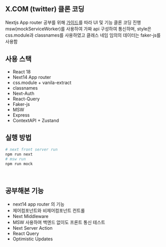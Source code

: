 ## X.COM (twitter) 클론 코딩

Nextjs App router 공부를 위해 [가이드](https://www.inflearn.com/course/next-react-query-sns%EC%84%9C%EB%B9%84%EC%8A%A4/dashboard)를 따라 UI 및 기능 클론 코딩 진행<br>
msw(mockServiceWorker)를 사용하여 가짜 api 구성하여 통신하며, style은 css.module과 classnames를 사용하였고 클래스 네임 임의의 데이터는 faker-js를 사용함<br>

## 사용 스택

- React 18
- Next14 App router
- css.module + vanila-extract
- classnames
- Next-Auth
- React-Query
- Faker-js
- MSW
- Express
- ContextAPI + Zustand
  <br>

## 실행 방법

```bash
# next front server run
npm run next
# msw run
npm run mock
```

<br>

## 공부해본 기능

- next14 app router 의 기능
- 제어컴포넌트와 비제어컴포넌트 컨트롤
- Next Middleware
- MSW 사용하여 백엔드 없이도 프론트 통신 테스트
- Next Server Action
- React Query
- Optimistic Updates
